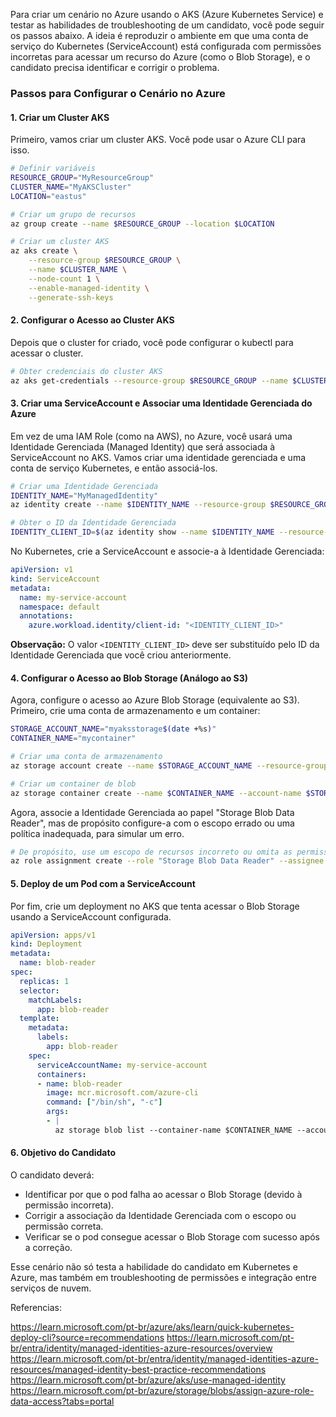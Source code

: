 Para criar um cenário no Azure usando o AKS (Azure Kubernetes Service) e testar as habilidades de troubleshooting de um candidato, você pode seguir os passos abaixo. A ideia é reproduzir o ambiente em que uma conta de serviço do Kubernetes (ServiceAccount) está configurada com permissões incorretas para acessar um recurso do Azure (como o Blob Storage), e o candidato precisa identificar e corrigir o problema.

### Passos para Configurar o Cenário no Azure

#### 1. **Criar um Cluster AKS**

Primeiro, vamos criar um cluster AKS. Você pode usar o Azure CLI para isso.

```bash
# Definir variáveis
RESOURCE_GROUP="MyResourceGroup"
CLUSTER_NAME="MyAKSCluster"
LOCATION="eastus"

# Criar um grupo de recursos
az group create --name $RESOURCE_GROUP --location $LOCATION

# Criar um cluster AKS
az aks create \
    --resource-group $RESOURCE_GROUP \
    --name $CLUSTER_NAME \
    --node-count 1 \
    --enable-managed-identity \
    --generate-ssh-keys
```

#### 2. **Configurar o Acesso ao Cluster AKS**

Depois que o cluster for criado, você pode configurar o kubectl para acessar o cluster.

```bash
# Obter credenciais do cluster AKS
az aks get-credentials --resource-group $RESOURCE_GROUP --name $CLUSTER_NAME
```

#### 3. **Criar uma ServiceAccount e Associar uma Identidade Gerenciada do Azure**

Em vez de uma IAM Role (como na AWS), no Azure, você usará uma Identidade Gerenciada (Managed Identity) que será associada à ServiceAccount no AKS. Vamos criar uma identidade gerenciada e uma conta de serviço Kubernetes, e então associá-los.

```bash
# Criar uma Identidade Gerenciada
IDENTITY_NAME="MyManagedIdentity"
az identity create --name $IDENTITY_NAME --resource-group $RESOURCE_GROUP

# Obter o ID da Identidade Gerenciada
IDENTITY_CLIENT_ID=$(az identity show --name $IDENTITY_NAME --resource-group $RESOURCE_GROUP --query 'clientId' --output tsv)
```

No Kubernetes, crie a ServiceAccount e associe-a à Identidade Gerenciada:

```yaml
apiVersion: v1
kind: ServiceAccount
metadata:
  name: my-service-account
  namespace: default
  annotations:
    azure.workload.identity/client-id: "<IDENTITY_CLIENT_ID>"
```

**Observação:** O valor `<IDENTITY_CLIENT_ID>` deve ser substituído pelo ID da Identidade Gerenciada que você criou anteriormente.

#### 4. **Configurar o Acesso ao Blob Storage (Análogo ao S3)**

Agora, configure o acesso ao Azure Blob Storage (equivalente ao S3). Primeiro, crie uma conta de armazenamento e um container:

```bash
STORAGE_ACCOUNT_NAME="myaksstorage$(date +%s)"
CONTAINER_NAME="mycontainer"

# Criar uma conta de armazenamento
az storage account create --name $STORAGE_ACCOUNT_NAME --resource-group $RESOURCE_GROUP --location $LOCATION --sku Standard_LRS

# Criar um container de blob
az storage container create --name $CONTAINER_NAME --account-name $STORAGE_ACCOUNT_NAME
```

Agora, associe a Identidade Gerenciada ao papel "Storage Blob Data Reader", mas de propósito configure-a com o escopo errado ou uma política inadequada, para simular um erro.

```bash
# De propósito, use um escopo de recursos incorreto ou omita as permissões necessárias
az role assignment create --role "Storage Blob Data Reader" --assignee $IDENTITY_CLIENT_ID --scope /subscriptions/YOUR_SUBSCRIPTION_ID/resourceGroups/$RESOURCE_GROUP
```

#### 5. **Deploy de um Pod com a ServiceAccount**

Por fim, crie um deployment no AKS que tenta acessar o Blob Storage usando a ServiceAccount configurada.

```yaml
apiVersion: apps/v1
kind: Deployment
metadata:
  name: blob-reader
spec:
  replicas: 1
  selector:
    matchLabels:
      app: blob-reader
  template:
    metadata:
      labels:
        app: blob-reader
    spec:
      serviceAccountName: my-service-account
      containers:
      - name: blob-reader
        image: mcr.microsoft.com/azure-cli
        command: ["/bin/sh", "-c"]
        args:
        - |
          az storage blob list --container-name $CONTAINER_NAME --account-name $STORAGE_ACCOUNT_NAME
```

#### 6. **Objetivo do Candidato**

O candidato deverá:
- Identificar por que o pod falha ao acessar o Blob Storage (devido à permissão incorreta).
- Corrigir a associação da Identidade Gerenciada com o escopo ou permissão correta.
- Verificar se o pod consegue acessar o Blob Storage com sucesso após a correção.

Esse cenário não só testa a habilidade do candidato em Kubernetes e Azure, mas também em troubleshooting de permissões e integração entre serviços de nuvem.

Referencias:

https://learn.microsoft.com/pt-br/azure/aks/learn/quick-kubernetes-deploy-cli?source=recommendations
https://learn.microsoft.com/pt-br/entra/identity/managed-identities-azure-resources/overview
https://learn.microsoft.com/pt-br/entra/identity/managed-identities-azure-resources/managed-identity-best-practice-recommendations
https://learn.microsoft.com/pt-br/azure/aks/use-managed-identity
https://learn.microsoft.com/pt-br/azure/storage/blobs/assign-azure-role-data-access?tabs=portal





